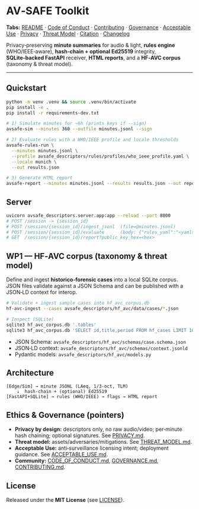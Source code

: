 
# AV‑SAFE Toolkit

**Tabs:** [README](README.md) · [Code of Conduct](CODE_OF_CONDUCT.md) · [Contributing](CONTRIBUTING.md) · [Governance](GOVERNANCE.md) · [Acceptable Use](ACCEPTABLE_USE.md) · [Privacy](PRIVACY.md) · [Threat Model](THREAT_MODEL.md) · [Citation](CITATION.cff) · [Changelog](CHANGELOG.md)

Privacy‑preserving **minute summaries** for audio & light, **rules engine** (WHO/IEEE‑aware), **hash‑chain + optional Ed25519** integrity, **SQLite‑backed FastAPI** receiver, **HTML reports**, and a **HF‑AVC corpus** (taxonomy & threat model).

---

## Quickstart

```bash
python -m venv .venv && source .venv/bin/activate
pip install -e .
pip install -r requirements-dev.txt

# 1) Simulate minutes for ~6h (prints keys if --sign)
avsafe-sim --minutes 360 --outfile minutes.jsonl --sign

# 2) Evaluate rules with a WHO/IEEE profile and locale thresholds
avsafe-rules-run \
  --minutes minutes.jsonl \
  --profile avsafe_descriptors/rules/profiles/who_ieee_profile.yaml \
  --locale munich \
  --out results.json

# 3) Generate HTML report
avsafe-report --minutes minutes.jsonl --results results.json --out report.html
```

## Server

```bash
uvicorn avsafe_descriptors.server.app:app --reload --port 8000
# POST /session -> {session_id}
# POST /session/{session_id}/ingest_jsonl  (file=@minutes.jsonl)
# POST /session/{session_id}/evaluate      (body: {"rules_yaml":"<yaml>", "locale":"munich"})
# GET  /session/{session_id}/report?public_key_hex=<hex>
```

## WP1 — HF‑AVC corpus (taxonomy & threat model)

Define and ingest **historico‑forensic cases** into a local SQLite corpus. JSON files validate against a JSON Schema and can be published with a JSON‑LD context for interop.

```bash
# Validate + ingest sample cases into hf_avc_corpus.db
hf-avc-ingest --cases avsafe_descriptors/hf_avc/data/cases/*.json

# Inspect (SQLite)
sqlite3 hf_avc_corpus.db '.tables'
sqlite3 hf_avc_corpus.db 'SELECT id,title,period FROM hf_cases LIMIT 10;'
```

- JSON Schema: `avsafe_descriptors/hf_avc/schemas/case.schema.json`  
- JSON‑LD context: `avsafe_descriptors/hf_avc/schemas/context.jsonld`  
- Pydantic models: `avsafe_descriptors/hf_avc/models.py`

## Architecture

```
[Edge/Sim] → minute JSONL (LAeq, 1/3‑oct, TLM)
    ↓  hash‑chain + (optional) Ed25519
[FastAPI+SQLite] → rules (WHO/IEEE) → flags → HTML report
```

## Ethics & Governance (pointers)

- **Privacy by design:** descriptors only, no raw audio/video; per‑minute hash chaining; optional signatures. See [PRIVACY.md](PRIVACY.md).
- **Threat model:** assets/adversaries/mitigations. See [THREAT_MODEL.md](THREAT_MODEL.md).
- **Acceptable Use:** anti‑surveillance licensing intent; deployment guidance. See [ACCEPTABLE_USE.md](ACCEPTABLE_USE.md).
- **Community:** [CODE_OF_CONDUCT.md](CODE_OF_CONDUCT.md), [GOVERNANCE.md](GOVERNANCE.md), [CONTRIBUTING.md](CONTRIBUTING.md).

## License
Released under the **MIT License** (see [LICENSE](LICENSE)).
